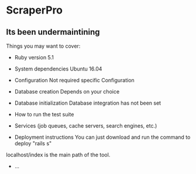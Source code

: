 # ScraperPro
## Its been undermaintining 


Things you may want to cover:

* Ruby version
5.1

* System dependencies
Ubuntu 16.04 

* Configuration
Not required specific Configuration

* Database creation
Depends on your choice

* Database initialization
Database integration has not been set

* How to run the test suite


* Services (job queues, cache servers, search engines, etc.)

* Deployment instructions
You can just download and  run the command to deploy "rails s" 

localhost/index  is the main path of the tool.

* ...
